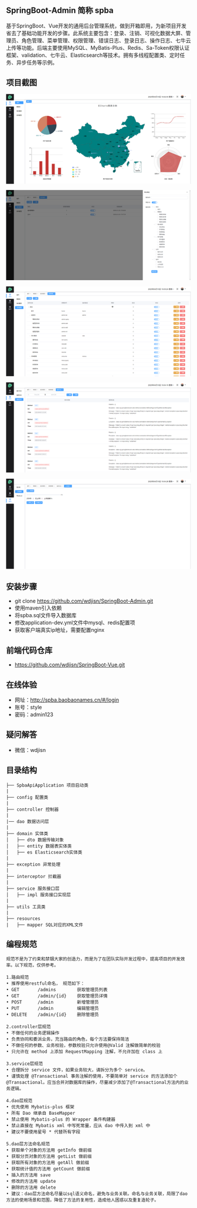 ## SpringBoot-Admin 简称 spba
基于SpringBoot、Vue开发的通用后台管理系统，做到开箱即用，为新项目开发省去了基础功能开发的步骤。此系统主要包含：登录、注销、可视化数据大屏、管理员、角色管理、菜单管理、权限管理、错误日志、登录日志、操作日志、七牛云上传等功能。后端主要使用MySQL、MyBatis-Plus、Redis、Sa-Token权限认证框架、validation、七牛云、Elasticsearch等技术。拥有多线程配置类、定时任务、异步任务等示例。


## 项目截图
![数据大屏](./src/main/resources/static/image/home.png)

![角色管理](./src/main/resources/static/image/role.png)

![菜单管理](./src/main/resources/static/image/menu.png)

![错误日志](./src/main/resources/static/image/error.png)

![七牛云上传视频](./src/main/resources/static/image/upload.png)


## 安装步骤
- git clone https://github.com/wdjisn/SpringBoot-Admin.git
- 使用maven引入依赖
- 将spba.sql文件导入数据库
- 修改application-dev.yml文件中mysql、redis配置项
- 获取客户端真实ip地址，需要配置nginx


## 前端代码仓库
- https://github.com/wdjisn/SpringBoot-Vue.git


## 在线体验
- 网址：http://spba.baobaonames.cn/#/login
- 账号：style
- 密码：admin123


## 疑问解答
- 微信：wdjisn


## 目录结构
```
├── SpbaApiApplication 项目启动类
|
├── config 配置类
|
├── controller 控制器
|
|── dao 数据访问层
|
├── domain 实体类
│   ├── dto 数据传输对象
│   ├── entity 数据表实体类
│   ├── es Elasticsearch实体类
|
├── exception 异常处理
|
├── interceptor 拦截器
|
├── service 服务接口层
│   ├── impl 服务接口实现层
|
├── utils 工具类
|
├── resources
|   ├── mapper SQL对应的XML文件
```


## 编程规范
```
规范不是为了约束和禁锢大家的创造力，而是为了在团队实际开发过程中，提高项目的开发效率。以下规范，仅供参考。

1.路由规范
• 推荐使用restful命名， 规范如下：
• GET       /admins        获取管理员列表
• GET       /admin/{id}    获取管理员详情
• POST      /admin         新增管理员
• PUT       /admin         编辑管理员
• DELETE    /admin/{id}    删除管理员

2.controller层规范
• 不做任何的业务逻辑操作
• 负责协同和委派业务，充当路由的角色，每个方法要保持简洁
• 不做任何的参数、业务校验，参数校验只允许使用@Valid 注解做简单的校验
• 只允许在 method 上添加 RequestMapping 注解，不允许加在 class 上

3.service层规范
• 合理拆分 service 文件，如果业务较大，请拆分为多个 service。
• 谨慎处理 @Transactional 事务注解的使用，不要简单对 service 的方法添加个 @Transactional。应当合并对数据库的操作，尽量减少添加了@Transactional方法内的业务逻辑。

4.dao层规范
• 优先使用 Mybatis-plus 框架
• 所有 Dao 继承自 BaseMapper
• 禁止使用 Mybatis-plus 的 Wrapper 条件构建器
• 禁止直接在 Mybatis xml 中写死常量，应从 dao 中传入到 xml 中
• 建议不要使用星号 * 代替所有字段

5.dao层方法命名规范
• 获取单个对象的方法用 getInfo 做前缀
• 获取分页对象的方法用 getList 做前缀
• 获取所有对象的方法用 getAll 做前缀
• 获取统计值的方法用 getCount 做前缀
• 插入的方法用 save
• 修改的方法用 update
• 删除的方法用 delete
• 建议：dao层方法命名尽量以sql语义命名，避免与业务关联。命名与业务关联，局限了dao方法的使用场景和范围，降低了方法的复用性，造成他人困惑以及重复造轮子。
```